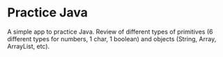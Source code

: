 # Practice Java

A simple app to practice Java. Review of different types of primitives (6 different types for numbers, 1 char, 1 boolean) and objects (String, Array, ArrayList, etc).
